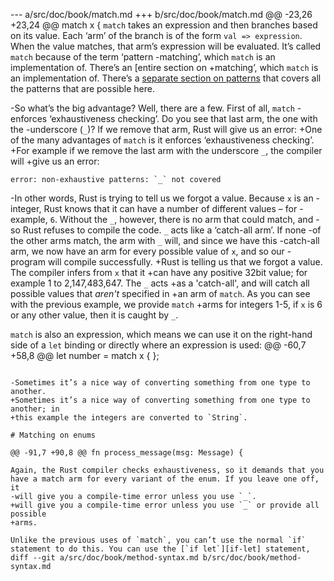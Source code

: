 --- a/src/doc/book/match.md
+++ b/src/doc/book/match.md
@@ -23,26 +23,24 @@ match x {
 `match` takes an expression and then branches based on its value. Each ‘arm’ of
 the branch is of the form `val => expression`. When the value matches, that arm’s
 expression will be evaluated. It’s called `match` because of the term ‘pattern
-matching’, which `match` is an implementation of. There’s an [entire section on
+matching’, which `match` is an implementation of. There’s a [separate section on
 patterns][patterns] that covers all the patterns that are possible here.
 
 [patterns]: patterns.html
 
-So what’s the big advantage? Well, there are a few. First of all, `match`
-enforces ‘exhaustiveness checking’. Do you see that last arm, the one with the
-underscore (`_`)? If we remove that arm, Rust will give us an error:
+One of the many advantages of `match` is it enforces ‘exhaustiveness checking’. 
+For example if we remove the last arm with the underscore `_`, the compiler will 
+give us an error:
 
 ```text
 error: non-exhaustive patterns: `_` not covered
 ```
 
-In other words, Rust is trying to tell us we forgot a value. Because `x` is an
-integer, Rust knows that it can have a number of different values – for
-example, `6`. Without the `_`, however, there is no arm that could match, and
-so Rust refuses to compile the code. `_` acts like a ‘catch-all arm’. If none
-of the other arms match, the arm with `_` will, and since we have this
-catch-all arm, we now have an arm for every possible value of `x`, and so our
-program will compile successfully.
+Rust is telling us that we forgot a value. The compiler infers from `x` that it
+can have any positive 32bit value; for example 1 to 2,147,483,647. The `_` acts 
+as a 'catch-all', and will catch all possible values that *aren't* specified in 
+an arm of `match`. As you can see with the previous example, we provide `match` 
+arms for integers 1-5, if `x` is 6 or any other value, then it is caught by `_`.
 
 `match` is also an expression, which means we can use it on the right-hand
 side of a `let` binding or directly where an expression is used:
@@ -60,7 +58,8 @@ let number = match x {
 };
 ```
 
-Sometimes it’s a nice way of converting something from one type to another.
+Sometimes it’s a nice way of converting something from one type to another; in 
+this example the integers are converted to `String`.
 
 # Matching on enums
 
@@ -91,7 +90,8 @@ fn process_message(msg: Message) {
 
 Again, the Rust compiler checks exhaustiveness, so it demands that you
 have a match arm for every variant of the enum. If you leave one off, it
-will give you a compile-time error unless you use `_`.
+will give you a compile-time error unless you use `_` or provide all possible 
+arms.
 
 Unlike the previous uses of `match`, you can’t use the normal `if`
 statement to do this. You can use the [`if let`][if-let] statement,
diff --git a/src/doc/book/method-syntax.md b/src/doc/book/method-syntax.md
